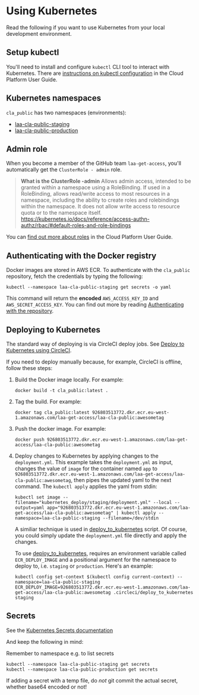 # Using Kubernetes

Read the following if you want to use Kubernetes from your local development environment.

## Setup kubectl

You'll need to install and configure `kubectl` CLI tool to interact with Kubernetes. There are [instructions on kubectl configuration](https://ministryofjustice.github.io/cloud-platform-user-docs/01-getting-started/001-kubectl-config/) in the Cloud Platform User Guide.

## Kubernetes namespaces

`cla_public` has two namespaces (environments):

- [laa-cla-public-staging](https://github.com/ministryofjustice/cloud-platform-environments/tree/master/namespaces/cloud-platform-live-0.k8s.integration.dsd.io/laa-cla-public-staging)
- [laa-cla-public-production](https://github.com/ministryofjustice/cloud-platform-environments/tree/master/namespaces/cloud-platform-live-0.k8s.integration.dsd.io/laa-cla-public-production)

## Admin role

When you become a member of the GitHub team `laa-get-access`, you'll automatically get the `ClusterRole - admin` role.

>**What is the ClusterRole -admin**
>Allows admin access, intended to be granted within a namespace using a RoleBinding. If used in a RoleBinding, allows read/write access to most resources in a namespace, including the ability to create roles and rolebindings within the namespace. It does not allow write access to resource quota or to the namespace itself. https://kubernetes.io/docs/reference/access-authn-authz/rbac/#default-roles-and-role-bindings

You can [find out more about roles](https://ministryofjustice.github.io/cloud-platform-user-docs/01-getting-started/002-env-create/#01-rbacyaml) in the Cloud Platform User Guide.


## Authenticating with the Docker registry
Docker images are stored in AWS ECR. To authenticate with the `cla_public` repository, fetch the credentials by typing the following:

```
kubectl --namespace laa-cla-public-staging get secrets -o yaml
```

This command will return the **encoded** `AWS_ACCESS_KEY_ID` and `AWS_SECRET_ACCESS_KEY`. You can find out more by reading [Authenticating with the repository](https://ministryofjustice.github.io/cloud-platform-user-docs/02-deploying-an-app/001-app-deploy/#authenticating-with-the-repository).

## Deploying to Kubernetes

The standard way of deploying is via CircleCI deploy jobs. See [Deploy to Kubernetes using CircleCI](#deploy-to-kubernetes-using-circleci).

If you need to deploy manually because, for example, CircleCI is offline, follow these steps:

1. Build the Docker image locally. For example:
    ```
    docker build -t cla_public:latest .
    ```
1. Tag the build. For example:
    ```
    docker tag cla_public:latest 926803513772.dkr.ecr.eu-west-1.amazonaws.com/laa-get-access/laa-cla-public:awesometag
    ```
1. Push the docker image. For example:
    ```
    docker push 926803513772.dkr.ecr.eu-west-1.amazonaws.com/laa-get-access/laa-cla-public:awesometag
    ```
1. Deploy changes to Kubernetes by applying changes to the `deployment.yml`. This example takes the `deployment.yml` as input, changes the value of `image` for the container named `app` to `926803513772.dkr.ecr.eu-west-1.amazonaws.com/laa-get-access/laa-cla-public:awesometag`, then pipes the updated yaml to the next command. The `kubectl apply` applies the yaml from stdin:
    ```
    kubectl set image --filename="kubernetes_deploy/staging/deployment.yml" --local --output=yaml app="926803513772.dkr.ecr.eu-west-1.amazonaws.com/laa-get-access/laa-cla-public:awesometag" | kubectl apply --namespace=laa-cla-public-staging --filename=/dev/stdin
    ```
   A similiar technique is used in [deploy_to_kubernetes](https://github.com/ministryofjustice/cla_public/blob/master/.circleci/deploy_to_kubernetes) script. Of course, you could simply update the `deployment.yml` file directly and apply the changes.
   
   To use [deploy_to_kubernetes](https://github.com/ministryofjustice/cla_public/blob/master/.circleci/deploy_to_kubernetes), requires an environment variable called `ECR_DEPLOY_IMAGE` and a positional argument for the namespace to deploy to, i.e. `staging` or `production`. Here's an example:
   ```
   kubectl config set-context $(kubectl config current-context) --namespace=laa-cla-public-staging
   ECR_DEPLOY_IMAGE=926803513772.dkr.ecr.eu-west-1.amazonaws.com/laa-get-access/laa-cla-public:awesometag .circleci/deploy_to_kubernetes staging
   ```


## Secrets
See the [Kubernetes Secrets documentation](https://kubernetes.io/docs/concepts/configuration/secret/)

And keep the following in mind:

Remember to namespace e.g. to list secrets

```
kubectl --namespace laa-cla-public-staging get secrets
kubectl --namespace laa-cla-public-production get secrets
```

If adding a secret with a temp file, do *not* git commit the actual secret, whether base64 encoded or not!  
